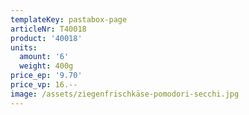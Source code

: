```yaml
---
templateKey: pastabox-page
articleNr: T40018
product: '40018'
units:
  amount: '6'
  weight: 400g
price_ep: '9.70'
price_vp: 16.--
image: /assets/ziegenfrischkäse-pomodori-secchi.jpg
---
```


